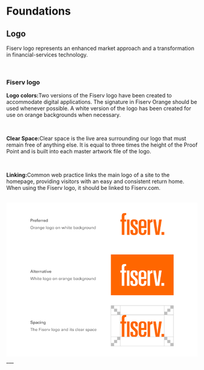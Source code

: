 # Foundations

## Logo

Fiserv logo represents an enhanced market approach and a transformation in financial-services technology.

</br>

### Fiserv logo

<b>Logo colors:</b>Two versions of the Fiserv logo have been created to accommodate digital applications. The signature in Fiserv Orange should be used whenever possible. A white version of the logo has been created for use on orange backgrounds when necessary.

</br>

<b>Clear Space:</b>Clear space is the live area surrounding our logo that must remain free of anything else. It is equal to three times the height of the Proof Point and is built into each master artwork file of the logo.

</br>

<b>Linking:</b>Common web practice links the main logo of a site to the homepage, providing visitors with an easy and consistent return home. When using the Fiserv logo, it should be linked to Fiserv.com.

</br>

<img src="../../assets/images/foundations/Logo-Fiserv.jpg" alt="logo" width="752"/>
___
